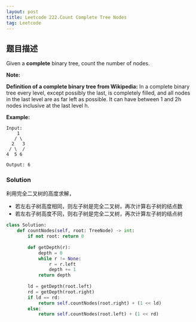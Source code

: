 ```yaml
---
layout: post
title: Leetcode 222.Count Complete Tree Nodes
tag: Leetcode
---
```



## 题目描述

Given a **complete** binary tree, count the number of nodes.

**Note:**

**Definition of a complete binary tree from Wikipedia:**
In a complete binary tree every level, except possibly the last, is completely filled, and all nodes in the last level are as far left as possible. It can have between 1 and 2h nodes inclusive at the last level h.

**Example:**

```
Input: 
    1
   / \
  2   3
 / \  /
4  5 6

Output: 6
```



### Solution

利用完全二叉树的高度求解，

* 若左右子树高度相同，则左子树是完全二叉树，再次计算右子树的结点数
* 若左右子树高度不同，则右子树是完全二叉树，再次计算左子树的结点树


```python
class Solution:
    def countNodes(self, root: TreeNode) -> int:
        if not root: return 0
        
        def getDepth(r):
            depth = 0
            while r != None:
                r = r.left
                depth += 1
            return depth
        
        ld = getDepth(root.left)
        rd = getDepth(root.right)
        if ld == rd:
            return self.countNodes(root.right) + (1 << ld)
        else:
            return self.countNodes(root.left) + (1 << rd)
```

